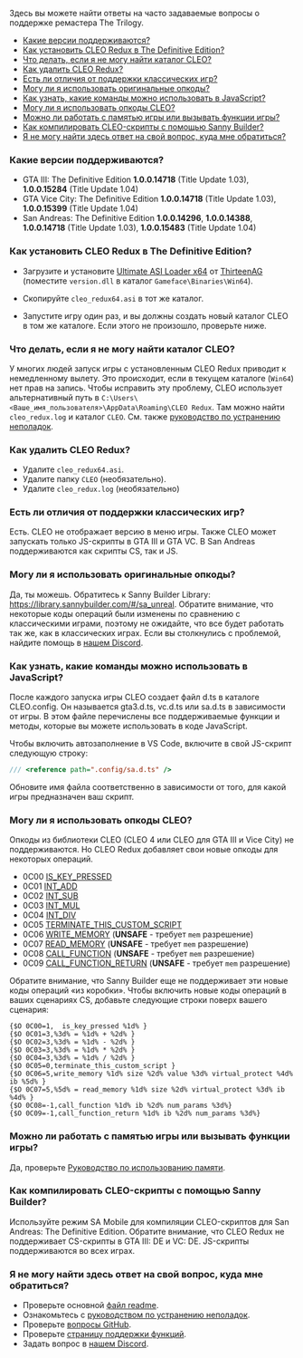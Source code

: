 Здесь вы можете найти ответы на часто задаваемые вопросы о поддержке ремастера The Trilogy.

- [Какие версии поддерживаются?](#Какие-версии-поддерживаются)
- [Как установить CLEO Redux в The Definitive Edition?](#Как-установить-cleo-redux-в-the-definitive-edition)
- [Что делать, если я не могу найти каталог CLEO?](#Что-делать-если-я-не-могу-найти-каталог-cleo)
- [Как удалить CLEO Redux?](#Как-удалить-cleo-redux)
- [Есть ли отличия от поддержки классических игр?](#Есть-ли-отличия-от-поддержки-классических-игр)
- [Могу ли я использовать оригинальные опкоды?](#Могу-ли-я-использовать-оригинальные-опкоды)
- [Как узнать, какие команды можно использовать в JavaScript?](#Как-узнать-какие-команды-можно-использовать-в-javascript)
- [Могу ли я использовать опкоды CLEO?](#Могу-ли-я-использовать-опкоды-cleo)
- [Можно ли работать с памятью игры или вызывать функции игры?](#Можно-ли-работать-с-памятью-игры-или-вызывать-функции-игры)
- [Как компилировать CLEO-скрипты с помощью Sanny Builder?](#Как-компилировать-cleo-скрипты-с-помощью-sanny-builder)
- [Я не могу найти здесь ответ на свой вопрос, куда мне обратиться?](#Я-не-могу-найти-здесь-ответ-на-свой-вопрос-куда-мне-обратиться)

### Какие версии поддерживаются?

- GTA III: The Definitive Edition **1.0.0.14718** (Title Update 1.03), **1.0.0.15284** (Title Update 1.04)
- GTA Vice City: The Definitive Edition **1.0.0.14718** (Title Update 1.03), **1.0.0.15399** (Title Update 1.04)
- San Andreas: The Definitive Edition **1.0.0.14296**, **1.0.0.14388**, **1.0.0.14718** (Title Update 1.03), **1.0.0.15483** (Title Update 1.04)
### Как установить CLEO Redux в The Definitive Edition?

- Загрузите и установите [Ultimate ASI Loader x64](https://github.com/ThirteenAG/Ultimate-ASI-Loader/releases/download/x64-latest/version.zip) от [ThirteenAG](https://github.com/ThirteenAG) (поместите `version.dll` в каталог `Gameface\Binaries\Win64`).

- Скопируйте `cleo_redux64.asi` в тот же каталог.

- Запустите игру один раз, и вы должны создать новый каталог CLEO в том же каталоге. Если этого не произошло, проверьте ниже.

### Что делать, если я не могу найти каталог CLEO?

У многих людей запуск игры с установленным CLEO Redux приводит к немедленному вылету. Это происходит, если в текущем каталоге (`Win64`) нет прав на запись. Чтобы исправить эту проблему, CLEO использует альтернативный путь в `C:\Users\<Ваше_имя_пользователя>\AppData\Roaming\CLEO Redux`. Там можно найти `cleo_redux.log` и каталог `CLEO`. См. также [руководство по устранению неполадок](troubleshooting.md).

### Как удалить CLEO Redux?

- Удалите `cleo_redux64.asi`.
- Удалите папку `CLEO` (необязательно).
- Удалите `cleo_redux.log` (необязательно)

### Есть ли отличия от поддержки классических игр?

Есть. CLEO не отображает версию в меню игры. Также CLEO может запускать только JS-скрипты в GTA III и GTA VC. В San Andreas поддерживаются как скрипты CS, так и JS.

### Могу ли я использовать оригинальные опкоды?

Да, ты можешь. Обратитесь к Sanny Builder Library: https://library.sannybuilder.com/#/sa_unreal. Обратите внимание, что некоторые коды операций были изменены по сравнению с классическими играми, поэтому не ожидайте, что все будет работать так же, как в классических играх. Если вы столкнулись с проблемой, найдите помощь в [нашем Discord](https://discord.gg/d5dZSfgBZr).

### Как узнать, какие команды можно использовать в JavaScript?

После каждого запуска игры CLEO создает файл d.ts в каталоге CLEO\.config. Он называется gta3.d.ts, vc.d.ts или sa.d.ts в зависимости от игры. В этом файле перечислены все поддерживаемые функции и методы, которые вы можете использовать в коде JavaScript.

Чтобы включить автозаполнение в VS Code, включите в свой JS-скрипт следующую строку:

```js
/// <reference path=".config/sa.d.ts" />
```

Обновите имя файла соответственно в зависимости от того, для какой игры предназначен ваш скрипт.

### Могу ли я использовать опкоды CLEO?

Опкоды из библиотеки CLEO (CLEO 4 или CLEO для GTA III и Vice City) не поддерживаются. Но CLEO Redux добавляет свои новые опкоды для некоторых операций.

  - 0C00 [IS_KEY_PRESSED](https://library.sannybuilder.com/#/sa_unreal/CLEO/0C00)
  - 0C01 [INT_ADD](https://library.sannybuilder.com/#/sa_unreal/CLEO/0C01)
  - 0C02 [INT_SUB](https://library.sannybuilder.com/#/sa_unreal/CLEO/0C02)
  - 0C03 [INT_MUL](https://library.sannybuilder.com/#/sa_unreal/CLEO/0C03)
  - 0C04 [INT_DIV](https://library.sannybuilder.com/#/sa_unreal/CLEO/0C04)
  - 0C05 [TERMINATE_THIS_CUSTOM_SCRIPT](https://library.sannybuilder.com/#/sa_unreal/CLEO/0C05)
  - 0C06 [WRITE_MEMORY](https://library.sannybuilder.com/#/sa_unreal/CLEO/0C06) (**UNSAFE** - требует `mem` разрешение)
  - 0C07 [READ_MEMORY](https://library.sannybuilder.com/#/sa_unreal/CLEO/0C07) (**UNSAFE** - требует `mem` разрешение)
  - 0C08 [CALL_FUNCTION](https://library.sannybuilder.com/#/sa_unreal/CLEO/0C08) (**UNSAFE** - требует `mem` разрешение)
  - 0C09 [CALL_FUNCTION_RETURN](https://library.sannybuilder.com/#/sa_unreal/CLEO/0C09) (**UNSAFE** - требует `mem` разрешение)

Обратите внимание, что Sanny Builder еще не поддерживает эти новые коды операций «из коробки». Чтобы включить новые коды операций в ваших сценариях CS, добавьте следующие строки поверх вашего сценария:

```
{$O 0C00=1,  is_key_pressed %1d% }
{$O 0C01=3,%3d% = %1d% + %2d% }
{$O 0C02=3,%3d% = %1d% - %2d% }
{$O 0C03=3,%3d% = %1d% * %2d% }
{$O 0C04=3,%3d% = %1d% / %2d% }
{$O 0C05=0,terminate_this_custom_script }
{$O 0C06=5,write_memory %1d% size %2d% value %3d% virtual_protect %4d% ib %5d% }
{$O 0C07=5,%5d% = read_memory %1d% size %2d% virtual_protect %3d% ib %4d% }
{$O 0C08=-1,call_function %1d% ib %2d% num_params %3d%}
{$O 0C09=-1,call_function_return %1d% ib %2d% num_params %3d%}
```

### Можно ли работать с памятью игры или вызывать функции игры?

Да, проверьте [Руководство по использованию памяти](using-memory-64.md).

### Как компилировать CLEO-скрипты с помощью Sanny Builder?

Используйте режим SA Mobile для компиляции CLEO-скриптов для San Andreas: The Definitive Edition. Обратите внимание, что CLEO Redux не поддерживает CS-скрипты в GTA III: DE и VC: DE. JS-скрипты поддерживаются во всех играх.

### Я не могу найти здесь ответ на свой вопрос, куда мне обратиться?

- Проверьте основной [файл readme](readme.md).
- Ознакомьтесь с [руководством по устранению неполадок](TROUBLESHOOTING.md).
- Проверьте [вопросы GitHub](https://github.com/cleolibrary/CLEO-Redux/issues).
- Проверьте [страницу поддержки функций](https://github.com/cleolibrary/CLEO-Redux/wiki/Feature-Support-Matrix).
- Задать вопрос в [нашем Discord](https://discord.gg/d5dZSfgBZr).
